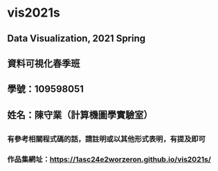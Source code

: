 # vis2021s
## Data Visualization, 2021 Spring
## 資料可視化春季班
## 
## 學號：109598051
## 姓名：陳守業（計算機圖學實驗室）
## 
### 有參考相關程式碼的話，請註明或以其他形式表明，有提及即可
###
### 作品集網址：https://1asc24e2worzeron.github.io/vis2021s/
